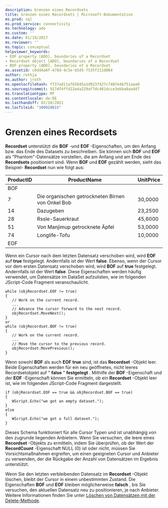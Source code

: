 ```yaml
---
description: Grenzen eines Recordsets
title: Grenzen eines Recordsets | Microsoft-Dokumentation
ms.prod: sql
ms.prod_service: connectivity
ms.technology: ado
ms.custom: ''
ms.date: 01/19/2017
ms.reviewer: ''
ms.topic: conceptual
helpviewer_keywords:
- EOF property [ADO], boundaries of a Recordset
- Recordset object [ADO], boundaries of a Recordset
- BOF property [ADO], boundaries of a Recordset
ms.assetid: c0dd4a0f-478d-4c5e-b5d5-7535f211d064
author: rothja
ms.author: jroth
ms.openlocfilehash: f737ad11af65045a1d923f427c7487e4b751aaa8
ms.sourcegitcommit: 917df4ffd22e4a229af7dc481dcce3ebba0aa4d7
ms.translationtype: MT
ms.contentlocale: de-DE
ms.lasthandoff: 02/10/2021
ms.locfileid: "100028015"
---
```

# <a name="boundaries-of-a-recordset"></a>Grenzen eines Recordsets
**Recordset** unterstützt die **BOF** -und **EOF** -Eigenschaften, um den Anfang bzw. das Ende des Datasets zu beschreiben. Sie können sich **BOF** und **EOF** als "Phantom"-Datensätze vorstellen, die am Anfang und am Ende des **Recordsets** positioniert sind. Wenn **BOF** und **EOF** gezählt werden, sieht das Beispiel- **Recordset** nun wie folgt aus:  
  
|ProductID|ProductName|UnitPrice|  
|---------------|-----------------|---------------|  
|BOF|||  
|7|Die organischen getrockneten Birnen von Onkel Bob|30,0000|  
|14|Dazugeben|23,2500|  
|28|Rssle-Sauerkraut|45,6000|  
|51|Von Manjimup getrocknete Äpfel|53,0000|  
|74|Longlife-Tofu|10,0000|  
|EOF|||  
  
 Wenn ein Cursor nach dem letzten Datensatz verschoben wird, wird **EOF** auf **true** festgelegt. Andernfalls ist der Wert **false**. Ebenso, wenn der Cursor vor dem ersten Datensatz verschoben wird, wird **BOF** auf **true** festgelegt. Andernfalls ist der Wert **false**. Diese Eigenschaften werden häufig verwendet, um Datensätze im DataSet aufzulisten, wie im folgenden JScript-Code Fragment veranschaulicht.  
  
```  
while (objRecordset.EOF != true)   
{  
   // Work on the current record.  
   ...  
   // Advance the cursor forward to the next record.  
   objRecordset.MoveNext();  
}  
or  
while (objRecordset.BOF != true)   
{  
   // Work on the current record.  
   ...  
   // Move the cursor to the previous record.  
   objRecordset.MovePrevious();  
}  
```  
  
 Wenn sowohl **BOF** als auch **EOF** **true** sind, ist das **Recordset** -Objekt leer. Beide Eigenschaften werden für ein neu geöffnetes, nicht leeres Recordsetobjekt auf " **false** " **festgelegt** . Mithilfe der **BOF** -Eigenschaft und der **EOF** -Eigenschaft können Sie ermitteln, ob ein **Recordset** -Objekt leer ist, wie im folgenden JScript-Code Fragment dargestellt.  
  
```  
if (objRecordset.EOF == true && objRecordset.BOF == true)  
{  
   WScript.Echo("we got an empty dataset.");  
}  
else  
{  
   WScript.Echo("we got a full dataset.");  
}  
```  
  
 Dieses Schema funktioniert für alle Cursor Typen und ist unabhängig von den zugrunde liegenden Anbietern. Wenn Sie versuchen, die leere eines **Recordset** -Objekts zu ermitteln, indem Sie überprüfen, ob der Wert der **RecordCount** -Eigenschaft NULL (0) ist oder nicht, müssen Sie Vorsichtsmaßnahmen ergreifen, um einen geeigneten Cursor und Anbieter zu verwenden, der die Rückgabe der Anzahl von Datensätzen im Ergebnis unterstützt.  
  
 Wenn Sie den letzten verbleibenden Datensatz im **Recordset** -Objekt löschen, bleibt der Cursor in einem unbestimmten Zustand. Die Eigenschaften **BOF** und **EOF** bleiben möglicherweise **falsch** , bis Sie versuchen, den aktuellen Datensatz neu zu positionieren, je nach Anbieter. Weitere Informationen finden Sie unter [Löschen von Datensätzen mit der Delete-Methode](./deleting-records-using-the-delete-method.md).
